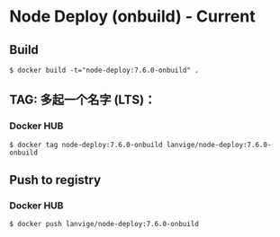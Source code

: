 # Node Deploy (onbuild) - Current


## Build

```
$ docker build -t="node-deploy:7.6.0-onbuild" .
```



## TAG: 多起一个名字 (LTS)：

### Docker HUB

```
$ docker tag node-deploy:7.6.0-onbuild lanvige/node-deploy:7.6.0-onbuild
```



## Push to registry

### Docker HUB

```
$ docker push lanvige/node-deploy:7.6.0-onbuild
```
